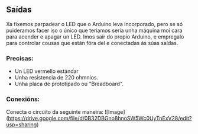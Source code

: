 ## Saídas
Xa fixemos parpadear o LED que o Arduino leva incorporado, pero se só puideramos facer iso o único que teriamos sería unha máquina moi cara para acender e apagar un LED. Imos saír do propio Arduino, e empregalo para controlar cousas que están fóra del e conectadas ás súas saídas.

### Precisas:
- Un LED vermello estándar
- Unha resistencia de 220 ohmnios.
- Unha placa de prototipado ou "Breadboard".

### Conexións:
Conecta o circuito da seguinte maneira:
![Image] (https://drive.google.com/file/d/0B32DBGno8hnoSW5Wc0UyTnExV28/edit?usp=sharing)

